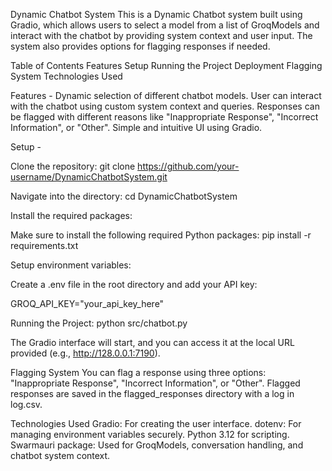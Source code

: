Dynamic Chatbot System
This is a Dynamic Chatbot system built using Gradio, which allows users to select a model from a list of GroqModels and interact with the chatbot by providing system context and user input. The system also provides options for flagging responses if needed.

Table of Contents
Features
Setup
Running the Project
Deployment
Flagging System
Technologies Used



Features -
Dynamic selection of different chatbot models.
User can interact with the chatbot using custom system context and queries.
Responses can be flagged with different reasons like "Inappropriate Response", "Incorrect Information", or "Other".
Simple and intuitive UI using Gradio.



Setup -

Clone the repository:
git clone https://github.com/your-username/DynamicChatbotSystem.git

Navigate into the directory:
cd DynamicChatbotSystem

Install the required packages:

Make sure to install the following required Python packages:
pip install -r requirements.txt

Setup environment variables:

Create a .env file in the root directory and add your API key:

GROQ_API_KEY="your_api_key_here"


Running the Project:
python src/chatbot.py

The Gradio interface will start, and you can access it at the local URL provided (e.g., http://128.0.0.1:7190).





Flagging System
You can flag a response using three options: "Inappropriate Response", "Incorrect Information", or "Other".
Flagged responses are saved in the flagged_responses directory with a log in log.csv.


Technologies Used
Gradio: For creating the user interface.
dotenv: For managing environment variables securely.
Python 3.12 for scripting.
Swarmauri package: Used for GroqModels, conversation handling, and chatbot system context.
